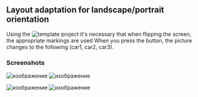 ## Layout adaptation for landscape/portrait orientation

Using the ![template project](https://github.com/ipetrushin/PortraitLandscapePresentK2023) it's necessary that when flipping the screen, the appropriate markings are used
When you press the button, the picture changes to the following (car1, car2, car3).

### Screenshots 

![изображение](https://github.com/mrglaster/ISU-HW-MobileDev/assets/50916604/0749063f-92fc-4136-bab9-ca598a0475d1)      ![изображение](https://github.com/mrglaster/ISU-HW-MobileDev/assets/50916604/9e438f6a-1ac3-45e8-b7db-1d16dd17ec82)




![изображение](https://github.com/mrglaster/ISU-HW-MobileDev/assets/50916604/9a018486-6d83-41a8-80b3-c678198b0a05)     ![изображение](https://github.com/mrglaster/ISU-HW-MobileDev/assets/50916604/1d3588af-c8c3-4897-aefc-2875aece1014)

